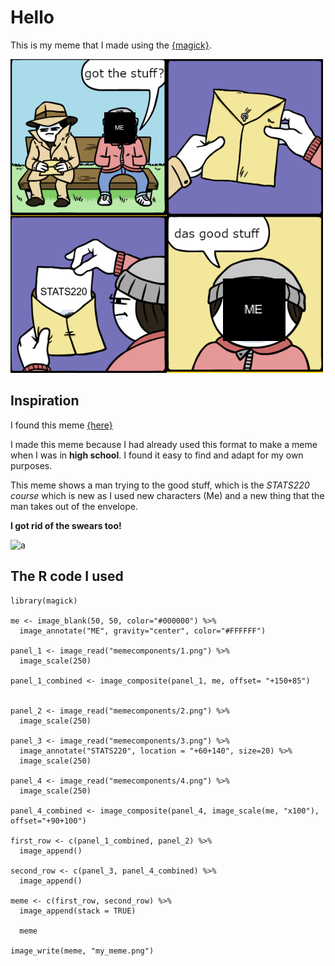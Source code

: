 # Hello

This is my meme that I made using the [{magick}](https://cran.r-project.org/web/packages/magick/vignettes/intro.html).

![](my_meme.png)

## Inspiration
I found this meme [{here}](https://knowyourmeme.com/memes/das-good-shit)

I made this meme because I had already used this format to make a meme when I was in **high school**.
I found it easy to find and adapt for my own purposes. 

This meme shows a man trying to the good stuff, which is the *STATS220 course* which is new as I used new characters (Me) and a new thing that the man takes out of the envelope.

**I got rid of the swears too!**

![a](https://qph.fs.quoracdn.net/main-qimg-8f1f5059a567f74f1cf8dacd237edb8a)


## The R code I used
```
library(magick)

me <- image_blank(50, 50, color="#000000") %>%
  image_annotate("ME", gravity="center", color="#FFFFFF")

panel_1 <- image_read("memecomponents/1.png") %>%
  image_scale(250)

panel_1_combined <- image_composite(panel_1, me, offset= "+150+85")


panel_2 <- image_read("memecomponents/2.png") %>%
  image_scale(250)

panel_3 <- image_read("memecomponents/3.png") %>%
  image_annotate("STATS220", location = "+60+140", size=20) %>%
  image_scale(250)

panel_4 <- image_read("memecomponents/4.png") %>%
  image_scale(250)

panel_4_combined <- image_composite(panel_4, image_scale(me, "x100"), offset="+90+100")

first_row <- c(panel_1_combined, panel_2) %>% 
  image_append()

second_row <- c(panel_3, panel_4_combined) %>%
  image_append()

meme <- c(first_row, second_row) %>%
  image_append(stack = TRUE)
  
  meme

image_write(meme, "my_meme.png")
```
